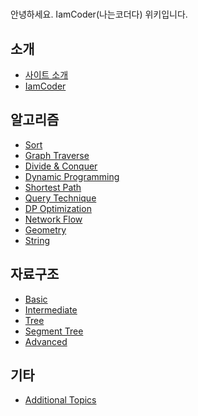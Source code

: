 <script>
function sleep(ms) {
  return new Promise(resolve => setTimeout(resolve, ms));
}

async function writeTitle() {
    let s = ['i', 'ia', 'iam', 'iamc', 'iamco', 'iamcod', 'iamcode', 'iamcoder', 'iamcoder:', 'iamcoder:ㄷ', 'iamcoder:대', 'iamcoder:대ㅁ', 'iamcoder:대무', 'iamcoder:대문'];
    for(let i in s) {
        document.getElementById('title').innerHTML = s[i];
        await sleep(100);
    }
}

window.onload = writeTitle;
</script>

<h1 id="title">  </h1>

안녕하세요. IamCoder(나는코더다) 위키입니다.

## 소개
- [사이트 소개](./intro/site.md)
- [IamCoder](./intro/iamcoder.md)
## 알고리즘
- [Sort](./algorithm/sort/sort.md)
- [Graph Traverse](./algorithm/graphtraverse/graphtraverse.md)
- [Divide & Conquer](./algorithm/divideandconquer/divideandconquer.md)
- [Dynamic Programming](./algorithm/dp/dp.md)
- [Shortest Path](./algorithm/shortestpath/shortestpath.md)
- [Query Technique](./algorithm/query/query.md)
- [DP Optimization](./algorithm/dpopt/dpopt.md)
- [Network Flow](./algorithm/networkflow/networkflow.md)
- [Geometry](./algorithm/geometry/geometry.md)
- [String](./algorithm/string/string.md)
## 자료구조
* [Basic](./datastructure/basic/basic.md)
* [Intermediate](./datastructure/intermediate/intermediate.md)
* [Tree](./datastructure/tree/tree.md)
* [Segment Tree](./datastructure/segmenttree/segmenttree.md)
* [Advanced](./datastructure/advanced/advanced.md)
## 기타
- [Additional Topics](./additional/additional.md)